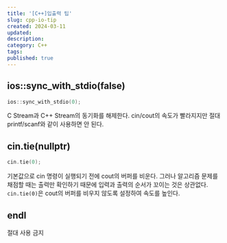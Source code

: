 ```yaml
---
title: '[C++]입출력 팁'
slug: cpp-io-tip
created: 2024-03-11
updated:
description:
category: C++
tags:
published: true
---
```


## ios::sync_with_stdio(false)

```cpp
ios::sync_with_stdio(0);
```

C Stream과 C++ Stream의 동기화를 해제한다. cin/cout의 속도가 빨라지지만 절대 printf/scanf와 같이 사용하면 안 된다.

## cin.tie(nullptr)

```cpp
cin.tie(0);
```

기본값으로 cin 명령이 실행되기 전에 cout의 버퍼를 비운다.
그러나 알고리즘 문제를 채점할 때는 출력만 확인하기 때문에 입력과 출력의 순서가 꼬이는 것은 상관없다.
`cin.tie(0)`은 cout의 버퍼를 비우지 않도록 설정하여 속도를 높인다.

## endl

절대 사용 금지
